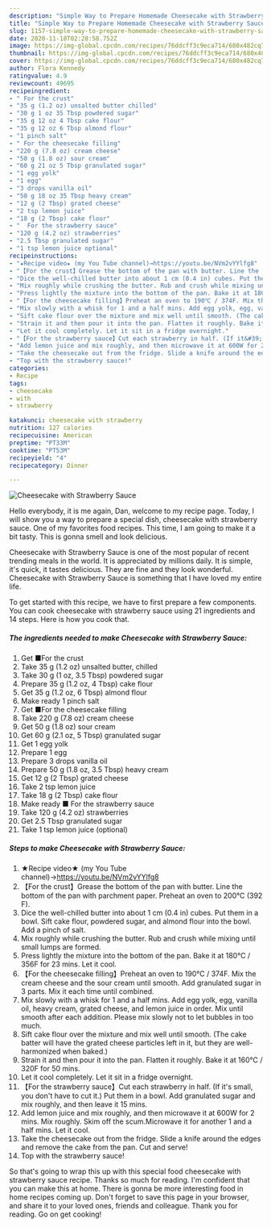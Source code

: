 ```yaml
---
description: "Simple Way to Prepare Homemade Cheesecake with Strawberry Sauce"
title: "Simple Way to Prepare Homemade Cheesecake with Strawberry Sauce"
slug: 1157-simple-way-to-prepare-homemade-cheesecake-with-strawberry-sauce
date: 2020-11-18T02:28:58.752Z
image: https://img-global.cpcdn.com/recipes/76ddcff3c9eca714/680x482cq70/cheesecake-with-strawberry-sauce-recipe-main-photo.jpg
thumbnail: https://img-global.cpcdn.com/recipes/76ddcff3c9eca714/680x482cq70/cheesecake-with-strawberry-sauce-recipe-main-photo.jpg
cover: https://img-global.cpcdn.com/recipes/76ddcff3c9eca714/680x482cq70/cheesecake-with-strawberry-sauce-recipe-main-photo.jpg
author: Flora Kennedy
ratingvalue: 4.9
reviewcount: 49695
recipeingredient:
- " For the crust"
- "35 g (1.2 oz) unsalted butter chilled"
- "30 g 1 oz 35 Tbsp powdered sugar"
- "35 g 12 oz 4 Tbsp cake flour"
- "35 g 12 oz 6 Tbsp almond flour"
- "1 pinch salt"
- " For the cheesecake filling"
- "220 g (7.8 oz) cream cheese"
- "50 g (1.8 oz) sour cream"
- "60 g 21 oz 5 Tbsp granulated sugar"
- "1 egg yolk"
- "1 egg"
- "3 drops vanilla oil"
- "50 g 18 oz 35 Tbsp heavy cream"
- "12 g (2 Tbsp) grated cheese"
- "2 tsp lemon juice"
- "18 g (2 Tbsp) cake flour"
- "  For the strawberry sauce"
- "120 g (4.2 oz) strawberries"
- "2.5 Tbsp granulated sugar"
- "1 tsp lemon juice optional"
recipeinstructions:
- "★Recipe video★ (my You Tube channel)→https://youtu.be/NVm2vYYlfg8"
- "【For the crust】Grease the bottom of the pan with butter. Line the bottom of the pan with parchment paper. Preheat an oven to 200℃ (392 F)."
- "Dice the well-chilled butter into about 1 cm (0.4 in) cubes. Put them in a bowl. Sift cake flour, powdered sugar, and almond flour into the bowl. Add a pinch of salt."
- "Mix roughly while crushing the butter. Rub and crush while mixing until small lumps are formed."
- "Press lightly the mixture into the bottom of the pan. Bake it at 180℃ / 356F for 23 mins. Let it cool."
- "【For the cheesecake filling】Preheat an oven to 190℃ / 374F. Mix the cream cheese and the sour cream until smooth. Add granulated sugar in 3 parts. Mix it each time until combined."
- "Mix slowly with a whisk for 1 and a half mins. Add egg yolk, egg, vanilla oil, heavy cream, grated cheese, and lemon juice in order. Mix until smooth after each addition. Please mix slowly not to let bubbles in too much."
- "Sift cake flour over the mixture and mix well until smooth. (The cake batter will have the grated cheese particles left in it, but they are well-harmonized when baked.)"
- "Strain it and then pour it into the pan. Flatten it roughly. Bake it at 160℃ / 320F for 50 mins."
- "Let it cool completely. Let it sit in a fridge overnight."
- "【For the strawberry sauce】Cut each strawberry in half. (If it&#39;s small, you don&#39;t have to cut it.) Put them in a bowl. Add granulated sugar and mix roughly, and then leave it 15 mins."
- "Add lemon juice and mix roughly, and then microwave it at 600W for 2 mins. Mix roughly. Skim off the scum.Microwave it for another 1 and a half mins. Let it cool."
- "Take the cheesecake out from the fridge. Slide a knife around the edges and remove the cake from the pan. Cut and serve!"
- "Top with the strawberry sauce!"
categories:
- Recipe
tags:
- cheesecake
- with
- strawberry

katakunci: cheesecake with strawberry 
nutrition: 127 calories
recipecuisine: American
preptime: "PT33M"
cooktime: "PT53M"
recipeyield: "4"
recipecategory: Dinner

---
```



![Cheesecake with Strawberry Sauce](https://img-global.cpcdn.com/recipes/76ddcff3c9eca714/680x482cq70/cheesecake-with-strawberry-sauce-recipe-main-photo.jpg)

Hello everybody, it is me again, Dan, welcome to my recipe page. Today, I will show you a way to prepare a special dish, cheesecake with strawberry sauce. One of my favorites food recipes. This time, I am going to make it a bit tasty. This is gonna smell and look delicious.



Cheesecake with Strawberry Sauce is one of the most popular of recent trending meals in the world. It is appreciated by millions daily. It is simple, it's quick, it tastes delicious. They are fine and they look wonderful. Cheesecake with Strawberry Sauce is something that I have loved my entire life.


To get started with this recipe, we have to first prepare a few components. You can cook cheesecake with strawberry sauce using 21 ingredients and 14 steps. Here is how you cook that.

<!--inarticleads1-->

##### The ingredients needed to make Cheesecake with Strawberry Sauce:

1. Get  ■For the crust
1. Take 35 g (1.2 oz) unsalted butter, chilled
1. Take 30 g (1 oz, 3.5 Tbsp) powdered sugar
1. Prepare 35 g (1.2 oz, 4 Tbsp) cake flour
1. Get 35 g (1.2 oz, 6 Tbsp) almond flour
1. Make ready 1 pinch salt
1. Get  ■For the cheesecake filling
1. Take 220 g (7.8 oz) cream cheese
1. Get 50 g (1.8 oz) sour cream
1. Get 60 g (2.1 oz, 5 Tbsp) granulated sugar
1. Get 1 egg yolk
1. Prepare 1 egg
1. Prepare 3 drops vanilla oil
1. Prepare 50 g (1.8 oz, 3.5 Tbsp) heavy cream
1. Get 12 g (2 Tbsp) grated cheese
1. Take 2 tsp lemon juice
1. Take 18 g (2 Tbsp) cake flour
1. Make ready  ■ For the strawberry sauce
1. Take 120 g (4.2 oz) strawberries
1. Get 2.5 Tbsp granulated sugar
1. Take 1 tsp lemon juice (optional)




<!--inarticleads2-->

##### Steps to make Cheesecake with Strawberry Sauce:

1. ★Recipe video★ (my You Tube channel)→https://youtu.be/NVm2vYYlfg8
1. 【For the crust】Grease the bottom of the pan with butter. Line the bottom of the pan with parchment paper. Preheat an oven to 200℃ (392 F).
1. Dice the well-chilled butter into about 1 cm (0.4 in) cubes. Put them in a bowl. Sift cake flour, powdered sugar, and almond flour into the bowl. Add a pinch of salt.
1. Mix roughly while crushing the butter. Rub and crush while mixing until small lumps are formed.
1. Press lightly the mixture into the bottom of the pan. Bake it at 180℃ / 356F for 23 mins. Let it cool.
1. 【For the cheesecake filling】Preheat an oven to 190℃ / 374F. Mix the cream cheese and the sour cream until smooth. Add granulated sugar in 3 parts. Mix it each time until combined.
1. Mix slowly with a whisk for 1 and a half mins. Add egg yolk, egg, vanilla oil, heavy cream, grated cheese, and lemon juice in order. Mix until smooth after each addition. Please mix slowly not to let bubbles in too much.
1. Sift cake flour over the mixture and mix well until smooth. (The cake batter will have the grated cheese particles left in it, but they are well-harmonized when baked.)
1. Strain it and then pour it into the pan. Flatten it roughly. Bake it at 160℃ / 320F for 50 mins.
1. Let it cool completely. Let it sit in a fridge overnight.
1. 【For the strawberry sauce】Cut each strawberry in half. (If it&#39;s small, you don&#39;t have to cut it.) Put them in a bowl. Add granulated sugar and mix roughly, and then leave it 15 mins.
1. Add lemon juice and mix roughly, and then microwave it at 600W for 2 mins. Mix roughly. Skim off the scum.Microwave it for another 1 and a half mins. Let it cool.
1. Take the cheesecake out from the fridge. Slide a knife around the edges and remove the cake from the pan. Cut and serve!
1. Top with the strawberry sauce!




So that's going to wrap this up with this special food cheesecake with strawberry sauce recipe. Thanks so much for reading. I'm confident that you can make this at home. There is gonna be more interesting food in home recipes coming up. Don't forget to save this page in your browser, and share it to your loved ones, friends and colleague. Thank you for reading. Go on get cooking!
